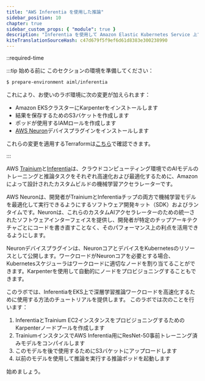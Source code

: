 ```yaml
---
title: "AWS Inferentia を使用した推論"
sidebar_position: 10
chapter: true
sidebar_custom_props: { "module": true }
description: "Inferentia を使用して Amazon Elastic Kubernetes Service 上で深層学習推論ワークロードを高速化します。"
kiteTranslationSourceHash: c47d679f5f9ef6d61d8383e300238990
---
```


::required-time

:::tip 始める前に
このセクションの環境を準備してください：

```bash timeout=300 wait=30
$ prepare-environment aiml/inferentia
```

これにより、お使いのラボ環境に次の変更が加えられます：

- Amazon EKSクラスターにKarpenterをインストールします
- 結果を保存するためのS3バケットを作成します
- ポッドが使用するIAMロールを作成します
- [AWS Neuron](https://awsdocs-neuron.readthedocs-hosted.com/en/latest/containers/dlc-then-eks-devflow.html)デバイスプラグインをインストールします

これらの変更を適用するTerraformは[こちら](https://github.com/VAR::MANIFESTS_OWNER/VAR::MANIFESTS_REPOSITORY/tree/VAR::MANIFESTS_REF/manifests/modules/aiml/inferentia/.workshop/terraform)で確認できます。

:::

AWS [Trainium](https://aws.amazon.com/machine-learning/trainium/)と[Inferentia](https://aws.amazon.com/machine-learning/inferentia/)は、クラウドコンピューティング環境でのAIモデルのトレーニングと推論タスクをそれぞれ高速化および最適化するために、Amazonによって設計されたカスタムビルドの機械学習アクセラレーターです。

AWS Neuronは、開発者がTrainiumとInferentiaチップの両方で機械学習モデルを最適化して実行できるようにするソフトウェア開発キット（SDK）およびランタイムです。Neuronは、これらのカスタムAIアクセラレーターのための統一されたソフトウェアインターフェイスを提供し、開発者が特定のチップアーキテクチャごとにコードを書き直すことなく、そのパフォーマンス上の利点を活用できるようにします。

Neuronデバイスプラグインは、NeuronコアとデバイスをKubernetesのリソースとして公開します。ワークロードがNeuronコアを必要とする場合、Kubernetesスケジューラはワークロードに適切なノードを割り当てることができます。Karpenterを使用して自動的にノードをプロビジョニングすることもできます。

このラボでは、InferentiaをEKS上で深層学習推論ワークロードを高速化するために使用する方法のチュートリアルを提供します。
このラボでは次のことを行います：

1. InferentiaとTrainium EC2インスタンスをプロビジョニングするためのKarpenterノードプールを作成します
2. TrainiumインスタンスでAWS Inferentia用にResNet-50事前トレーニング済みモデルをコンパイルします
3. このモデルを後で使用するためにS3バケットにアップロードします
4. 以前のモデルを使用して推論を実行する推論ポッドを起動します

始めましょう。

